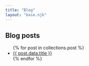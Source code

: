 ```yaml
---
title: "Blog"
layout: "base.njk"
---
```


## Blog posts

<ul>
 {% for post in collections.post %}
 <li><a href="{{ post.url }}">{{ post.data.title }}</a></li>
 {% endfor %}
</ul>